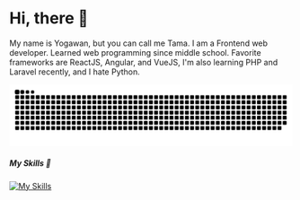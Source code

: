 <h1>Hi, there 👋</h1>
<p>My name is Yogawan, but you can call me Tama. I am a Frontend web developer. Learned web programming since middle school. Favorite frameworks are ReactJS, Angular, and VueJS, I'm also learning PHP and Laravel recently, and I hate Python.</p>
<picture>
  <source
    media="(prefers-color-scheme: dark)"
    srcset="https://raw.githubusercontent.com/platane/snk/output/github-contribution-grid-snake-dark.svg"
  />
  <source
    media="(prefers-color-scheme: light)"
    srcset="https://raw.githubusercontent.com/platane/snk/output/github-contribution-grid-snake.svg"
  />
  <img
    alt="github contribution grid snake animation"
    src="https://raw.githubusercontent.com/platane/snk/output/github-contribution-grid-snake.svg"
  />
</picture>
<h5>My Skills 💪</h5>

[![My Skills](https://skillicons.dev/icons?i=html,css,js,nodejs,react,angular,vue,php,laravel,python,bootstrap,tailwind,netlify,vercel,replit,git,github,vim,neovim&perline=10&theme=light)](https://skillicons.dev)
